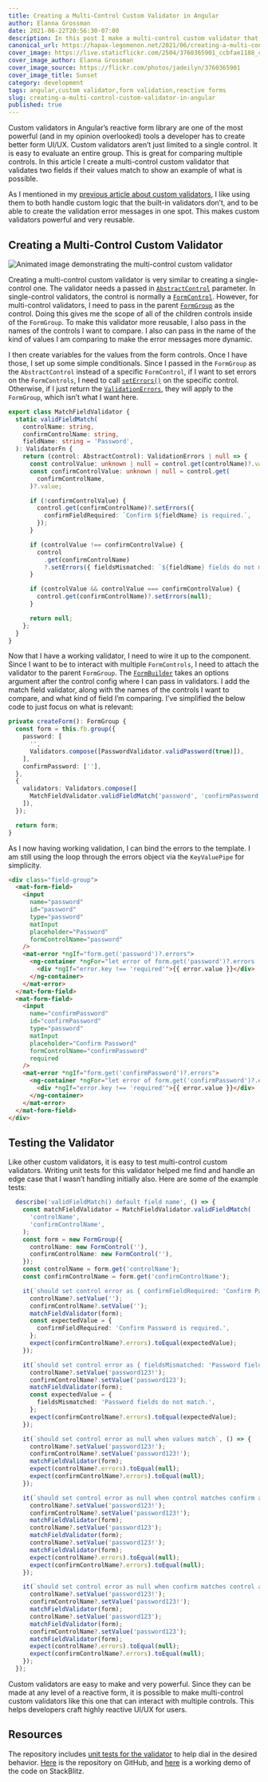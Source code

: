 ```yaml
---
title: Creating a Multi-Control Custom Validator in Angular
author: Elanna Grossman
date: 2021-06-22T20:56:30-07:00
description: In this post I make a multi-control custom validator that compares if two fields match to show what is possible with forms in Angular.
canonical_url: https://hapax-legomenon.net/2021/06/creating-a-multi-control-custom-validator-in-angular/?utm_source=rss&utm_medium=rss&utm_campaign=creating-a-multi-control-custom-validator-in-angular
cover_image: https://live.staticflickr.com/2504/3760365901_ccbfae1188_c.jpg
cover_image_author: Elanna Grossman
cover_image_source: https://flickr.com/photos/jadeilyn/3760365901
cover_image_title: Sunset
category: development
tags: angular,custom validator,form validation,reactive forms
slug: creating-a-multi-control-custom-validator-in-angular
published: true
---
```


Custom validators in Angular’s reactive form library are one of the most powerful (and in my opinion overlooked) tools a developer has to create better form UI/UX. Custom validators aren’t just limited to a single control. It is easy to evaluate an entire group. This is great for comparing multiple controls. In this article I create a multi-control custom validator that validates two fields if their values match to show an example of what is possible.

As I mentioned in my [previous article about custom validators](https://hapax-legomenon.net/2021/06/exploring-custom-form-validators-in-angular/), I like using them to both handle custom logic that the built-in validators don’t, and to be able to create the validation error messages in one spot. This makes custom validators powerful and very reusable.

## Creating a Multi-Control Custom Validator

![Animated image demonstrating the multi-control custom validator](https://hapax-legomenon.net/wp-content/uploads/2021/06/match-field-validator-1.gif)

Creating a multi-control custom validator is very similar to creating a single-control one. The validator needs a passed in [`AbstractControl`](https://angular.io/api/forms/AbstractControl) parameter. In single-control validators, the control is normally a [`FormControl`](https://angular.io/api/forms/FormControl). However, for multi-control validators, I need to pass in the parent [`FormGroup`](https://angular.io/api/forms/FormGroup) as the control. Doing this gives me the scope of all of the children controls inside of the `FormGroup`. To make this validator more reusable, I also pass in the names of the controls I want to compare. I also can pass in the name of the kind of values I am comparing to make the error messages more dynamic.

I then create variables for the values from the form controls. Once I have those, I set up some simple conditionals. Since I passed in the `FormGroup` as the `AbstractControl` instead of a specific `FormControl`, if I want to set errors on the `FormControls`, I need to call [`setErrors()`](https://angular.io/api/forms/AbstractControl#seterrors) on the specific control. Otherwise, if I just return the [`ValidationErrors`](https://angular.io/api/forms/ValidationErrors), they will apply to the `FormGroup`, which isn’t what I want here.

```ts
export class MatchFieldValidator {
  static validFieldMatch(
    controlName: string,
    confirmControlName: string,
    fieldName: string = 'Password',
  ): ValidatorFn {
    return (control: AbstractControl): ValidationErrors | null => {
      const controlValue: unknown | null = control.get(controlName)?.value;
      const confirmControlValue: unknown | null = control.get(
        confirmControlName,
      )?.value;

      if (!confirmControlValue) {
        control.get(confirmControlName)?.setErrors({
          confirmFieldRequired: `Confirm ${fieldName} is required.`,
        });
      }

      if (controlValue !== confirmControlValue) {
        control
          .get(confirmControlName)
          ?.setErrors({ fieldsMismatched: `${fieldName} fields do not match.` });
      }

      if (controlValue && controlValue === confirmControlValue) {
        control.get(confirmControlName)?.setErrors(null);
      }

      return null;
    };
  }
}
```

Now that I have a working validator, I need to wire it up to the component. Since I want to be to interact with multiple `FormControls`, I need to attach the validator to the parent `FormGroup`. The [`FormBuilder`](https://angular.io/api/forms/FormBuilder) takes an options argument after the control config where I can pass in validators. I add the match field validator, along with the names of the controls I want to compare, and what kind of field I’m comparing. I’ve simplified the below code to just focus on what is relevant:

```ts
private createForm(): FormGroup {
  const form = this.fb.group({
    password: [
      '',
      Validators.compose([PasswordValidator.validPassword(true)]),
    ],
    confirmPassword: [''],
  },
  {
    validators: Validators.compose([
      MatchFieldValidator.validFieldMatch('password', 'confirmPassword', 'Password'),
    ]),
  });

  return form;
}
```

As I now having working validation, I can bind the errors to the template. I am still using the loop through the errors object via the `KeyValuePipe` for simplicity.

```html
<div class="field-group">
  <mat-form-field>
    <input
      name="password"
      id="password"
      type="password"
      matInput
      placeholder="Password"
      formControlName="password"
    />
    <mat-error *ngIf="form.get('password')?.errors">
      <ng-container *ngFor="let error of form.get('password')?.errors | keyvalue">
        <div *ngIf="error.key !== 'required'">{{ error.value }}</div>
      </ng-container>
    </mat-error>
  </mat-form-field>
  <mat-form-field>
    <input
      name="confirmPassword"
      id="confirmPassword"
      type="password"
      matInput
      placeholder="Confirm Password"
      formControlName="confirmPassword"
      required
    />
    <mat-error *ngIf="form.get('confirmPassword')?.errors">
      <ng-container *ngFor="let error of form.get('confirmPassword')?.errors | keyvalue">
        <div *ngIf="error.key !== 'required'">{{ error.value }}</div>
      </ng-container>
    </mat-error>
  </mat-form-field>
</div>
```

## Testing the Validator

Like other custom validators, it is easy to test multi-control custom validators. Writing unit tests for this validator helped me find and handle an edge case that I wasn’t handling initially also. Here are some of the example tests:

```ts
  describe('validFieldMatch() default field name', () => {
    const matchFieldValidator = MatchFieldValidator.validFieldMatch(
      'controlName',
      'confirmControlName',
    );
    const form = new FormGroup({
      controlName: new FormControl(''),
      confirmControlName: new FormControl(''),
    });
    const controlName = form.get('controlName');
    const confirmControlName = form.get('confirmControlName');

    it(`should set control error as { confirmFieldRequired: 'Confirm Password is required.' } when value is an empty string`, () => {
      controlName?.setValue('');
      confirmControlName?.setValue('');
      matchFieldValidator(form);
      const expectedValue = {
        confirmFieldRequired: 'Confirm Password is required.',
      };
      expect(confirmControlName?.errors).toEqual(expectedValue);
    });

    it(`should set control error as { fieldsMismatched: 'Password fields do not match.' } when values do not match`, () => {
      controlName?.setValue('password123!');
      confirmControlName?.setValue('password123');
      matchFieldValidator(form);
      const expectedValue = {
        fieldsMismatched: 'Password fields do not match.',
      };
      expect(confirmControlName?.errors).toEqual(expectedValue);
    });

    it(`should set control error as null when values match`, () => {
      controlName?.setValue('password123!');
      confirmControlName?.setValue('password123!');
      matchFieldValidator(form);
      expect(controlName?.errors).toEqual(null);
      expect(confirmControlName?.errors).toEqual(null);
    });

    it(`should set control error as null when control matches confirm after not matching`, () => {
      controlName?.setValue('password123!');
      confirmControlName?.setValue('password123!');
      matchFieldValidator(form);
      controlName?.setValue('password123');
      matchFieldValidator(form);
      controlName?.setValue('password123!');
      matchFieldValidator(form);
      expect(controlName?.errors).toEqual(null);
      expect(confirmControlName?.errors).toEqual(null);
    });

    it(`should set control error as null when confirm matches control after not matching`, () => {
      controlName?.setValue('password123!');
      confirmControlName?.setValue('password123!');
      matchFieldValidator(form);
      controlName?.setValue('password123');
      matchFieldValidator(form);
      confirmControlName?.setValue('password123');
      matchFieldValidator(form);
      expect(controlName?.errors).toEqual(null);
      expect(confirmControlName?.errors).toEqual(null);
    });
  });
```

Custom validators are easy to make and very powerful. Since they can be made at any level of a reactive form, it is possible to make multi-control custom validators like this one that can interact with multiple controls. This helps developers craft highly reactive UI/UX for users.

## Resources

The repository includes [unit tests for the validator](https://github.com/Karvel/angular-password-strength/blob/main/src/app/infrastructure/utils/validators/match-field-validator.spec.ts) to help dial in the desired behavior. [Here](https://github.com/Karvel/angular-password-strength) is the repository on GitHub, and [here](https://stackblitz.com/github/Karvel/angular-password-strength) is a working demo of the code on StackBlitz.
